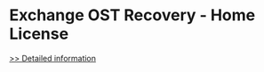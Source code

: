 # Exchange OST Recovery - Home License
[>> Detailed information](https://secure.shareit.com/shareit/product.html?productid=300754188&affiliateid=200057808)